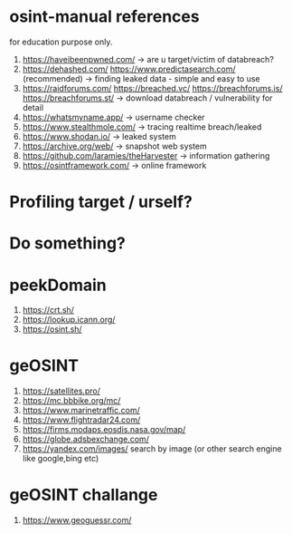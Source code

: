 # osint-manual references

for education purpose only. 

1. https://haveibeenpwned.com/ -> are u target/victim of databreach? 
2. https://dehashed.com/ https://www.predictasearch.com/ (recommended) -> finding leaked data - simple and easy to use
3. https://raidforums.com/ https://breached.vc/ https://breachforums.is/ https://breachforums.st/ -> download databreach / vulnerability for detail
4. https://whatsmyname.app/ -> username checker
5. https://www.stealthmole.com/ -> tracing realtime breach/leaked
6. https://www.shodan.io/ -> leaked system
7. https://archive.org/web/ -> snapshot web system
8. https://github.com/laramies/theHarvester -> information gathering
9. https://osintframework.com/ -> online framework

# Profiling target / urself?

# Do something?

# peekDomain
1. https://crt.sh/
2. https://lookup.icann.org/
3. https://osint.sh/

# geOSINT
1. https://satellites.pro/
2. https://mc.bbbike.org/mc/
3. https://www.marinetraffic.com/
4. https://www.flightradar24.com/
5. https://firms.modaps.eosdis.nasa.gov/map/
6. https://globe.adsbexchange.com/
7. https://yandex.com/images/ search by image (or other search engine like google,bing etc)


# geOSINT challange
1. https://www.geoguessr.com/

